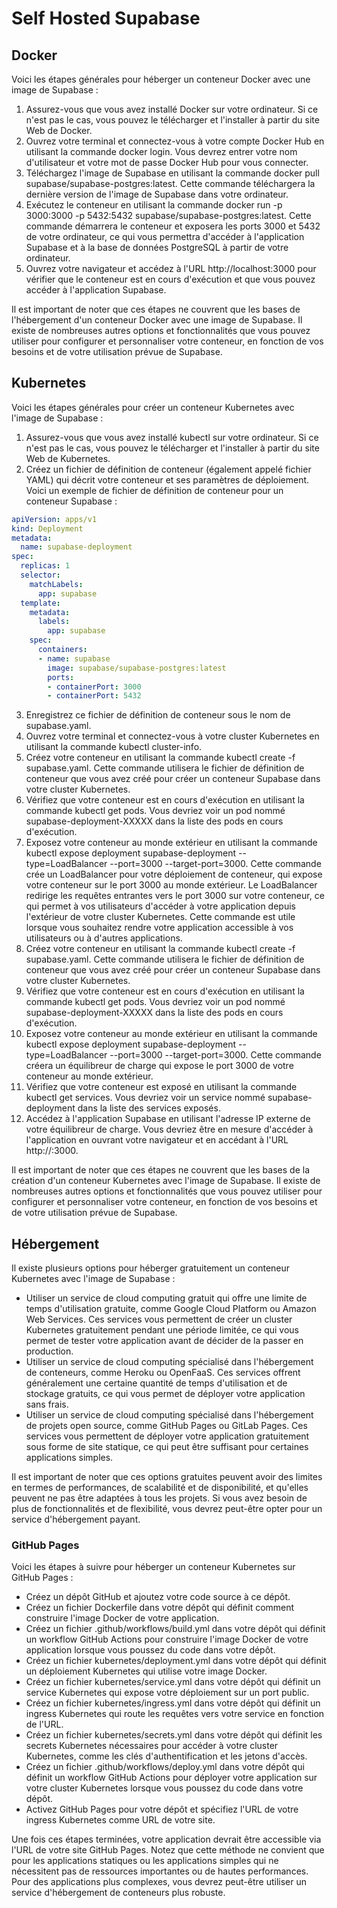 # Self Hosted Supabase

## Docker

Voici les étapes générales pour héberger un conteneur Docker avec une image de Supabase :

1. Assurez-vous que vous avez installé Docker sur votre ordinateur. Si ce n'est pas le cas, vous pouvez le télécharger et l'installer à partir du site Web de Docker.
2. Ouvrez votre terminal et connectez-vous à votre compte Docker Hub en utilisant la commande docker login. Vous devrez entrer votre nom d'utilisateur et votre mot de passe Docker Hub pour vous connecter.
3. Téléchargez l'image de Supabase en utilisant la commande docker pull supabase/supabase-postgres:latest. Cette commande téléchargera la dernière version de l'image de Supabase dans votre ordinateur.
4. Exécutez le conteneur en utilisant la commande docker run -p 3000:3000 -p 5432:5432 supabase/supabase-postgres:latest. Cette commande démarrera le conteneur et exposera les ports 3000 et 5432 de votre ordinateur, ce qui vous permettra d'accéder à l'application Supabase et à la base de données PostgreSQL à partir de votre ordinateur.
5. Ouvrez votre navigateur et accédez à l'URL http://localhost:3000 pour vérifier que le conteneur est en cours d'exécution et que vous pouvez accéder à l'application Supabase.

Il est important de noter que ces étapes ne couvrent que les bases de l'hébergement d'un conteneur Docker avec une image de Supabase. Il existe de nombreuses autres options et fonctionnalités que vous pouvez utiliser pour configurer et personnaliser votre conteneur, en fonction de vos besoins et de votre utilisation prévue de Supabase.

## Kubernetes

Voici les étapes générales pour créer un conteneur Kubernetes avec l'image de Supabase :

1. Assurez-vous que vous avez installé kubectl sur votre ordinateur. Si ce n'est pas le cas, vous pouvez le télécharger et l'installer à partir du site Web de Kubernetes.
2. Créez un fichier de définition de conteneur (également appelé fichier YAML) qui décrit votre conteneur et ses paramètres de déploiement. Voici un exemple de fichier de définition de conteneur pour un conteneur Supabase :

```yml
apiVersion: apps/v1
kind: Deployment
metadata:
  name: supabase-deployment
spec:
  replicas: 1
  selector:
    matchLabels:
      app: supabase
  template:
    metadata:
      labels:
        app: supabase
    spec:
      containers:
      - name: supabase
        image: supabase/supabase-postgres:latest
        ports:
        - containerPort: 3000
        - containerPort: 5432

```

3. Enregistrez ce fichier de définition de conteneur sous le nom de supabase.yaml.
4. Ouvrez votre terminal et connectez-vous à votre cluster Kubernetes en utilisant la commande kubectl cluster-info.
5. Créez votre conteneur en utilisant la commande kubectl create -f supabase.yaml. Cette commande utilisera le fichier de définition de conteneur que vous avez créé pour créer un conteneur Supabase dans votre cluster Kubernetes.
6. Vérifiez que votre conteneur est en cours d'exécution en utilisant la commande kubectl get pods. Vous devriez voir un pod nommé supabase-deployment-XXXXX dans la liste des pods en cours d'exécution.
7. Exposez votre conteneur au monde extérieur en utilisant la commande kubectl expose deployment supabase-deployment --type=LoadBalancer --port=3000 --target-port=3000. Cette commande crée un LoadBalancer pour votre déploiement de conteneur, qui expose votre conteneur sur le port 3000 au monde extérieur. Le LoadBalancer redirige les requêtes entrantes vers le port 3000 sur votre conteneur, ce qui permet à vos utilisateurs d'accéder à votre application depuis l'extérieur de votre cluster Kubernetes. Cette commande est utile lorsque vous souhaitez rendre votre application accessible à vos utilisateurs ou à d'autres applications.
8. Créez votre conteneur en utilisant la commande kubectl create -f supabase.yaml. Cette commande utilisera le fichier de définition de conteneur que vous avez créé pour créer un conteneur Supabase dans votre cluster Kubernetes.
9. Vérifiez que votre conteneur est en cours d'exécution en utilisant la commande kubectl get pods. Vous devriez voir un pod nommé supabase-deployment-XXXXX dans la liste des pods en cours d'exécution.
10. Exposez votre conteneur au monde extérieur en utilisant la commande kubectl expose deployment supabase-deployment --type=LoadBalancer --port=3000 --target-port=3000. Cette commande créera un équilibreur de charge qui expose le port 3000 de votre conteneur au monde extérieur.
11. Vérifiez que votre conteneur est exposé en utilisant la commande kubectl get services. Vous devriez voir un service nommé supabase-deployment dans la liste des services exposés.
12. Accédez à l'application Supabase en utilisant l'adresse IP externe de votre équilibreur de charge. Vous devriez être en mesure d'accéder à l'application en ouvrant votre navigateur et en accédant à l'URL http://<EXTERNAL-IP>:3000.
  
Il est important de noter que ces étapes ne couvrent que les bases de la création d'un conteneur Kubernetes avec l'image de Supabase. Il existe de nombreuses autres options et fonctionnalités que vous pouvez utiliser pour configurer et personnaliser votre conteneur, en fonction de vos besoins et de votre utilisation prévue de Supabase.

## Hébergement

Il existe plusieurs options pour héberger gratuitement un conteneur Kubernetes avec l'image de Supabase :

- Utiliser un service de cloud computing gratuit qui offre une limite de temps d'utilisation gratuite, comme Google Cloud Platform ou Amazon Web Services. Ces services vous permettent de créer un cluster Kubernetes gratuitement pendant une période limitée, ce qui vous permet de tester votre application avant de décider de la passer en production.
- Utiliser un service de cloud computing spécialisé dans l'hébergement de conteneurs, comme Heroku ou OpenFaaS. Ces services offrent généralement une certaine quantité de temps d'utilisation et de stockage gratuits, ce qui vous permet de déployer votre application sans frais.
- Utiliser un service de cloud computing spécialisé dans l'hébergement de projets open source, comme GitHub Pages ou GitLab Pages. Ces services vous permettent de déployer votre application gratuitement sous forme de site statique, ce qui peut être suffisant pour certaines applications simples.

Il est important de noter que ces options gratuites peuvent avoir des limites en termes de performances, de scalabilité et de disponibilité, et qu'elles peuvent ne pas être adaptées à tous les projets. Si vous avez besoin de plus de fonctionnalités et de flexibilité, vous devrez peut-être opter pour un service d'hébergement payant.

### GitHub Pages
  
Voici les étapes à suivre pour héberger un conteneur Kubernetes sur GitHub Pages :

- Créez un dépôt GitHub et ajoutez votre code source à ce dépôt.
- Créez un fichier Dockerfile dans votre dépôt qui définit comment construire l'image Docker de votre application.
- Créez un fichier .github/workflows/build.yml dans votre dépôt qui définit un workflow GitHub Actions pour construire l'image Docker de votre application lorsque vous poussez du code dans votre dépôt.
- Créez un fichier kubernetes/deployment.yml dans votre dépôt qui définit un déploiement Kubernetes qui utilise votre image Docker.
- Créez un fichier kubernetes/service.yml dans votre dépôt qui définit un service Kubernetes qui expose votre déploiement sur un port public.
- Créez un fichier kubernetes/ingress.yml dans votre dépôt qui définit un ingress Kubernetes qui route les requêtes vers votre service en fonction de l'URL.
- Créez un fichier kubernetes/secrets.yml dans votre dépôt qui définit les secrets Kubernetes nécessaires pour accéder à votre cluster Kubernetes, comme les clés d'authentification et les jetons d'accès.
- Créez un fichier .github/workflows/deploy.yml dans votre dépôt qui définit un workflow GitHub Actions pour déployer votre application sur votre cluster Kubernetes lorsque vous poussez du code dans votre dépôt.
- Activez GitHub Pages pour votre dépôt et spécifiez l'URL de votre ingress Kubernetes comme URL de votre site.

Une fois ces étapes terminées, votre application devrait être accessible via l'URL de votre site GitHub Pages. Notez que cette méthode ne convient que pour les applications statiques ou les applications simples qui ne nécessitent pas de ressources importantes ou de hautes performances. Pour des applications plus complexes, vous devrez peut-être utiliser un service d'hébergement de conteneurs plus robuste.
